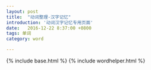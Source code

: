 ```yaml
---
layout: post
title:  "动词整理-汉字记忆"
introduction: '动词汉字记忆专用页面'
date:   2016-12-22 8:37:00 +0800
tags: 单词
category: word

---
```


{% include base.html %}
{% include wordhelper.html %}
<div class="container-fluid">
<div id="word-container" class="row">
</div>
</div>
<style>
.word-cell {
  font-size: 16pt;
}
</style>

<div id="cell-template">
  <div class="col-md-3 col-xs-6">
  <div class="well word-cell" lang="jp">
  </div>
  </div>
</div>

<script>
$(document).ready(function() {
  $.ajax('{{basepath}}/verb.json', { dataType: "json" })
    .done(function (data) {
      var d = wordhelper.parseverbdata(data);
      var tp = $('#cell-template').detach();
      tp = tp.find("> div");
      for (var i = 0; i < d.length; i++) {
        if (d[i].pos.endsWith('3')) continue;
        var word = d[i].masu;
        word = word.replace(/ます$/g, "")
                   .replace(/!(.*?)\(.*?\)/g, '$1')
                   .replace(/[\u3040-\u309f\u30a0-\u30ff]/g, "　")
                   .replace(/$/g, 'ます');
        if (word.trim() == 'ます') continue;
        word = word +'[' + d[i].desc.replace(/【(.*)】.*/g, '$1').replace(/自他/g, '混') + ']';
        var cell = tp.clone();
        cell.find('.word-cell').html(word);
        $('#word-container').append(cell);
      }
    });
});
</script>

